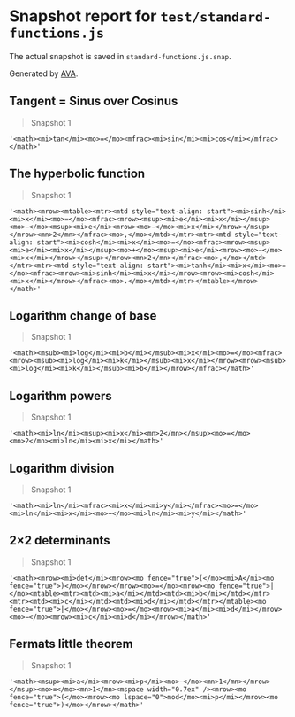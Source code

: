 # Snapshot report for `test/standard-functions.js`

The actual snapshot is saved in `standard-functions.js.snap`.

Generated by [AVA](https://avajs.dev).

## Tangent = Sinus over Cosinus

> Snapshot 1

    '<math><mi>tan</mi><mo>=</mo><mfrac><mi>sin</mi><mi>cos</mi></mfrac></math>'

## The hyperbolic function

> Snapshot 1

    '<math><mrow><mtable><mtr><mtd style="text-align: start"><mi>sinh</mi><mi>x</mi><mo>=</mo><mfrac><mrow><msup><mi>e</mi><mi>x</mi></msup><mo>−</mo><msup><mi>e</mi><mrow><mo>−</mo><mi>x</mi></mrow></msup></mrow><mn>2</mn></mfrac><mo>,</mo></mtd></mtr><mtr><mtd style="text-align: start"><mi>cosh</mi><mi>x</mi><mo>=</mo><mfrac><mrow><msup><mi>e</mi><mi>x</mi></msup><mo>+</mo><msup><mi>e</mi><mrow><mo>−</mo><mi>x</mi></mrow></msup></mrow><mn>2</mn></mfrac><mo>,</mo></mtd></mtr><mtr><mtd style="text-align: start"><mi>tanh</mi><mi>x</mi><mo>=</mo><mfrac><mrow><mi>sinh</mi><mi>x</mi></mrow><mrow><mi>cosh</mi><mi>x</mi></mrow></mfrac><mo>.</mo></mtd></mtr></mtable></mrow></math>'

## Logarithm change of base

> Snapshot 1

    '<math><msub><mi>log</mi><mi>b</mi></msub><mi>x</mi><mo>=</mo><mfrac><mrow><msub><mi>log</mi><mi>k</mi></msub><mi>x</mi></mrow><mrow><msub><mi>log</mi><mi>k</mi></msub><mi>b</mi></mrow></mfrac></math>'

## Logarithm powers

> Snapshot 1

    '<math><mi>ln</mi><msup><mi>x</mi><mn>2</mn></msup><mo>=</mo><mn>2</mn><mi>ln</mi><mi>x</mi></math>'

## Logarithm division

> Snapshot 1

    '<math><mi>ln</mi><mfrac><mi>x</mi><mi>y</mi></mfrac><mo>=</mo><mi>ln</mi><mi>x</mi><mo>−</mo><mi>ln</mi><mi>y</mi></math>'

## 2×2 determinants

> Snapshot 1

    '<math><mrow><mi>det</mi><mrow><mo fence="true">(</mo><mi>A</mi><mo fence="true">)</mo></mrow></mrow><mo>=</mo><mrow><mo fence="true">|</mo><mtable><mtr><mtd><mi>a</mi></mtd><mtd><mi>b</mi></mtd></mtr><mtr><mtd><mi>c</mi></mtd><mtd><mi>d</mi></mtd></mtr></mtable><mo fence="true">|</mo></mrow><mo>=</mo><mrow><mi>a</mi><mi>d</mi></mrow><mo>−</mo><mrow><mi>c</mi><mi>d</mi></mrow></math>'

## Fermats little theorem

> Snapshot 1

    '<math><msup><mi>a</mi><mrow><mi>p</mi><mo>−</mo><mn>1</mn></mrow></msup><mo>≡</mo><mn>1</mn><mspace width="0.7ex" /><mrow><mo fence="true">(</mo><mrow><mo lspace="0">mod</mo><mi>p</mi></mrow><mo fence="true">)</mo></mrow></math>'
